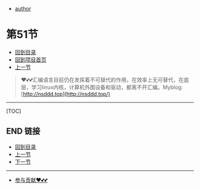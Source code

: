 + [author](https://github.com/3293172751)
# 第51节
+ [回到目录](../README.md)
+ [回到项目首页](../../README.md)
+ [上一节](50.md)
> ❤️💕💕汇编语言目前仍在发挥着不可替代的作用，在效率上无可替代，在底层，学习linux内核，计算机外围设备和驱动，都离不开汇编。Myblog:[http://nsddd.top](http://nsddd.top/)
---
[TOC]





## END 链接
+ [回到目录](../README.md)
+ [上一节](50.md)
+ [下一节](52.md)
---
+ [参与贡献❤️💕💕](https://github.com/3293172751/Block_Chain/blob/master/Git/git-contributor.md)